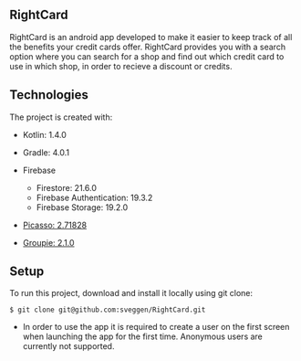 ## RightCard 
RightCard is an android app developed to make it easier to keep track of all the benefits your credit cards offer. RightCard provides you with a search option where you can search for a shop and find out which credit card to use in which shop, in order to recieve a discount or credits. 

	
## Technologies
The project is created with:
* Kotlin: 1.4.0
* Gradle: 4.0.1   
 
 
* Firebase
     * Firestore: 21.6.0
     * Firebase Authentication: 19.3.2
     * Firebase Storage: 19.2.0
* [Picasso: 2.71828](https://github.com/square/picasso)
* [Groupie: 2.1.0](https://github.com/lisawray/groupie)
	
## Setup
To run this project, download and install it locally using git clone:

```
$ git clone git@github.com:sveggen/RightCard.git
```

* In order to use the app it is required to create a user on the first screen  when launching the app for the first time. Anonymous users are currently not supported. 
